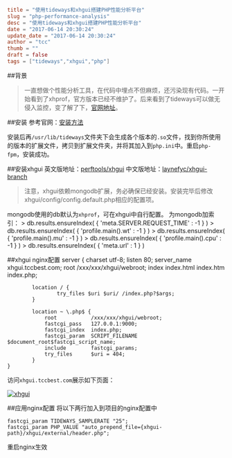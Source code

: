 ```toml
title = "使用tideways和xhgui搭建PHP性能分析平台"
slug = "php-performance-analysis"
desc = "使用tideways和xhgui搭建PHP性能分析平台"
date = "2017-06-14 20:30:24"
update_date = "2017-06-14 20:30:24"
author = "tcc"
thumb = ""
draft = false
tags = ["tideways","xhgui","php"]
```

##背景
> 一直想做个性能分析工具，在代码中埋点不但麻烦，还污染现有代码。一开始看到了xhprof，官方版本已经不维护了。后来看到了tideways可以做无侵入监控，变了解了下，[官网地址](https://tideways.io "官网地址")。

##安装
参考官网：[安装方法](https://tideways.io/profiler/docs/setup/installation#redhatfedoracentos "安装方法")

安装后再`/usr/lib/tideways`文件夹下会生成各个版本的`.so`文件，找到你所使用的版本的扩展文件，拷贝到扩展文件夹，并将其加入到`php.ini`中。重启`php-fpm`，安装成功。

##安装xhgui
英文版地址：[perftools/xhgui](https://github.com/perftools/xhgui "perftools/xhgui")
中文版地址：[laynefyc/xhgui-branch](https://github.com/laynefyc/xhgui-branch "laynefyc/xhgui-branch")
>注意，xhgui依赖mongodb扩展，务必确保已经安装。安装完毕后修改xhgui/config/config.default.php相应的配置项。

mongodb使用的db默认为`xhprof`，可在xhgui中自行配置。
为mongodb加索引：
     > db.results.ensureIndex( { 'meta.SERVER.REQUEST_TIME' : -1 } )
     > db.results.ensureIndex( { 'profile.main().wt' : -1 } )
     > db.results.ensureIndex( { 'profile.main().mu' : -1 } )
     > db.results.ensureIndex( { 'profile.main().cpu' : -1 } )
     > db.results.ensureIndex( { 'meta.url' : 1 } )

##xhgui nginx配置
    server {
            charset utf-8;
            listen       80;
            server_name  xhgui.tccbest.com;
            root /xxx/xxx/xhgui/webroot;
            index  index.html index.htm index.php;

            location / {
                    try_files $uri $uri/ /index.php?$args;
            }

            location ~ \.php$ {
                root           /xxx/xxx/xhgui/webroot;
                fastcgi_pass   127.0.0.1:9000;
                fastcgi_index  index.php;
                fastcgi_param  SCRIPT_FILENAME $document_root$fastcgi_script_name;
                include        fastcgi_params;
                try_files      $uri = 404;
            }
    }

访问`xhgui.tccbest.com`展示如下页面：

[![xhgui](https://dn-myfms.qbox.me/xhgui.png "xhgui")](https://dn-myfms.qbox.me/xhgui.png "xhgui")

##应用nginx配置
将以下两行加入到项目的nginx配置中

    fastcgi_param TIDEWAYS_SAMPLERATE "25";
    fastcgi_param PHP_VALUE "auto_prepend_file={xhgui-path}/xhgui/external/header.php";

重启nginx生效


